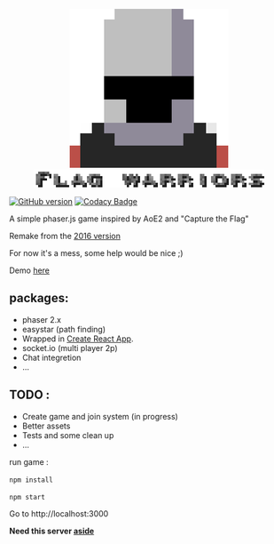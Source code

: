 <p align="center">
  <img src="./src/logo.png"><br/>
  <img src="./src/fl.png">
</p>

[![GitHub version](https://badge.fury.io/gh/manuellandreau%2Fflagwarriors-cra.svg)](https://badge.fury.io/gh/manuellandreau%2Fflagwarriors-cra)
[![Codacy Badge](https://api.codacy.com/project/badge/Grade/1b4e223faffa4786a478640fb01b19cb)](https://app.codacy.com/app/manuelLandreau/flagwarriors-cra?utm_source=github.com&utm_medium=referral&utm_content=manuelLandreau/flagwarriors-cra&utm_campaign=Badge_Grade_Dashboard)

A simple phaser.js game inspired by AoE2 and "Capture the Flag"

Remake from the [2016 version](https://github.com/manuelLandreau/flagwarriors) 

For now it's a mess, some help would be nice ;)

Demo [here](https://relaxed-beaver-a7b6ef.netlify.com)

## packages: 
* phaser 2.x
* easystar (path finding)
* Wrapped in [Create React App](https://github.com/facebookincubator/create-react-app).
* socket.io (multi player 2p)
* Chat integretion
* ...

## TODO : 
* Create game and join system (in progress)
* Better assets
* Tests and some clean up
* ...

run game :

`
npm install
`

`
npm start
`

Go to http://localhost:3000

**Need this server [aside](https://github.com/manuellandreau/flagwarriors-server)**
